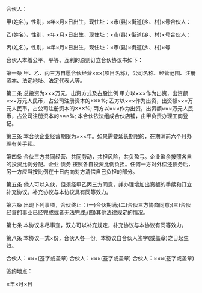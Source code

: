 
 


合伙人：


甲(姓名)，性别，×年×月×日出生，现住址：×市(县)×街道(乡、村)×号合伙人：


乙(姓名)，性别，×年×月×日出生，现住址：×市(县)×街道(乡、村)×号合伙人：


丙(姓名)，性别，×年×月×日出生，现住址：×市(县)×街道(乡、村)×号


合伙人本着公平、平等、互利的原则订立合伙协议书如下：


第一条 甲、乙、丙三方自愿合伙经营×××(项目名称)，公司名称、经营范围、注册资本、法定地址、法定代表人等。


第二条 总投资为×××万元，出资方式及占股比例 甲方以×××作为出资，出资额×××万元人民币，占公司注册资本的×××%; 乙方以×××作为出资，出资额×××万元人民币，占公司注册资本的×××%; 丙方以×××作为出资，出资额×××万元人民币，占公司注册资本的×××%; 本合伙依法组成合伙店铺，由甲负责办理工商登记。


第三条 本合伙企业经营期限为×××年。如果需要延长期限的，在期满前六个月办理有关手续。


第四条 合伙三方共同经营、共同劳动，共担风险，共负盈亏。企业盈余按照各自的投资比例分配。企业
债务
按照各自投资比例负担。任何一方对外偿还债务后，另一方应当按比例在十日内向对方清偿自己负担的部分。


第五条 他人可以入伙，但须经甲乙丙三方同意，并办理增加出资额的手续和订立补充协议。补充协议与本协议具有同等效力。


第六条 出现下列事项，合伙终止：(一)合伙期满;(二)合伙三方协商同意;(三)合伙经营的事业已经完成或者无法完成;(四)其他法律规定的情况。


第七条 本协议未尽事宜，双方可以补充规定，补充协议与本协议有同等效力。


第八条 本协议一式×份，合伙人各一份。本协议自合伙人签字(或盖章)之日起生效。


合伙人：×××(签字或盖章) 合伙人：×××(签字或盖章) 合伙人：×××(签字或盖章)


签约地点：


×年×月×日
 


 

 
 
 
 
 
  


  
 

  


  


  
 
 
 
 

